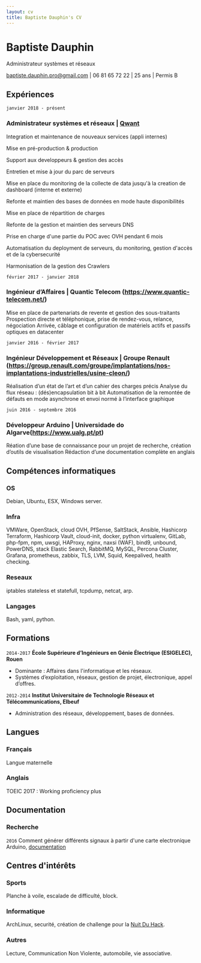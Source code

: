 ```yaml
---
layout: cv
title: Baptiste Dauphin's CV
---
```

# Baptiste Dauphin
Administrateur systèmes et réseaux

<div id="webaddress">
<a href="mailto:baptiste.dauphin.pro@gmail.com">baptiste.dauphin.pro@gmail.com</a> | 06 81 65 72 22 | 25 ans | Permis B
</div>


## Expériences

`janvier 2018 - présent`
### __Administrateur systèmes et réseaux__ | [Qwant](https://www.qwant.com/)

Integration et maintenance de nouveaux services (appli internes)

Mise en pré-production & production

Support aux developpeurs & gestion des accès

Entretien et mise à jour du parc de serveurs

Mise en place du monitoring de la collecte de data jusqu'à la creation de dashboard (interne et externe)

Refonte et maintien des bases de données en mode haute disponibilités

Mise en place de répartition de charges

Refonte de la gestion et maintien des serveurs DNS

Prise en charge d'une partie du POC avec OVH pendant 6 mois

Automatisation du deployment de serveurs, du monitoring, gestion d'accès et de la cybersecurité

Harmonisation de la gestion des Crawlers




`février 2017 - janvier 2018`
### __Ingénieur d’Affaires__ | Quantic Telecom (https://www.quantic-telecom.net/)
Mise en place de partenariats de revente et gestion des sous-traitants
Prospection directe et téléphonique, prise de rendez-vous, relance, négociation
Arrivée, câblage et configuration de matériels actifs et passifs optiques en datacenter

`janvier 2016 - février 2017`
### __Ingénieur Développement et Réseaux__ | Groupe Renault (https://group.renault.com/groupe/implantations/nos-implantations-industrielles/usine-cleon/)
Réalisation d’un état de l’art et d’un cahier des charges précis
Analyse du flux réseau : (dés)encapsulation bit à bit
Automatisation de la remontée de défauts en mode asynchrone et envoi normé à l’interface graphique

`juin 2016 - septembre 2016`
### __Développeur Arduino__ | Universidade do Algarve(https://www.ualg.pt/pt)
Réation d’une base de connaissance pour un projet de recherche, création d’outils de visualisation
Rédaction d’une documentation complète en anglais

## Compétences informatiques

### OS
Debian, Ubuntu, ESX, Windows server.
### Infra
VMWare, OpenStack, cloud OVH, PfSense, SaltStack, Ansible, Hashicorp Terraform, Hashicorp Vault, cloud-init, docker, python virtualenv, GitLab, php-fpm, npm, uwsgi,  HAProxy, nginx, naxsi (WAF), bind9, unbound, PowerDNS, stack Elastic Search, RabbitMQ, MySQL, Percona Cluster, Grafana, prometheus, zabbix, TLS, LVM, Squid, Keepalived, health checking.
### Reseaux
iptables stateless et statefull, tcpdump, netcat, arp.
### Langages
Bash, yaml, python.



## Formations

`2014-2017`
__École Supérieure d’Ingénieurs en Génie Électrique (ESIGELEC), Rouen__

- Dominante : Affaires dans l'informatique et les réseaux.
- Systèmes d’exploitation, réseaux, gestion de projet, électronique, appel d’offres.

`2012-2014`
__Institut Universitaire de Technologie Réseaux et Télécommunications, Elbeuf__

- Administration des réseaux, développement, bases de données.


## Langues

### Français
Langue maternelle

### Anglais
TOEIC 2017 : Working proficiency plus


## Documentation

### Recherche

`2016`
Comment générer différents signaux à partir d'une carte electronique Arduino, [documentation](https://drive.google.com/open?id=0B5wrnG1NJCSSQXNkTV9iaHdkamM)


## Centres d'intérêts

### Sports

Planche à voile, escalade de difficulté, block.

### Informatique

ArchLinux, securité, création de challenge pour la [Nuit Du Hack](https://lehack.org/fr#MORE).

### Autres

Lecture, Communication Non Violente, automobile, vie associative.



<!-- ### Footer

Last updated: 19 mai 2019 -->
